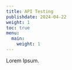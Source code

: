 ```yaml
---
title: API Testing
publishdate: 2024-04-22
weight: 1
toc: true
menu:
  main:
    weight: 1
---
```


Lorem Ipsum.
